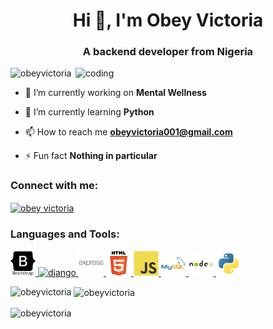 <h1 align="center">Hi 👋, I'm Obey Victoria</h1>
<h3 align="center">A backend developer from Nigeria</h3>
<img align="right" alt="coding" width="400" src="https://c8.alamy.com/comp/2K837X9/web-designer-and-programmer-working-at-desktop-computer-cartoon-woman-coding-in-different-programming-languages-as-java-and-python-female-character-2K837X9.jpg">
<p align="left"> <img src="https://komarev.com/ghpvc/?username=obeyvictoria&label=Profile%20views&color=0e75b6&style=flat" alt="obeyvictoria" /> </p>

- 🔭 I’m currently working on **Mental Wellness**

- 🌱 I’m currently learning **Python**

- 📫 How to reach me **obeyvictoria001@gmail.com**

- ⚡ Fun fact **Nothing in particular**

<h3 align="left">Connect with me:</h3>
<p align="left">
<a href="https://www.linkedin.com/in/victoria-obey-418511231/" target="blank"><img align="center" src="https://raw.githubusercontent.com/rahuldkjain/github-profile-readme-generator/master/src/images/icons/Social/linked-in-alt.svg" alt="obey victoria" height="30" width="40" /></a>
</p>

<h3 align="left">Languages and Tools:</h3>
<p align="left"> <a href="https://getbootstrap.com" target="_blank" rel="noreferrer"> <img src="https://raw.githubusercontent.com/devicons/devicon/master/icons/bootstrap/bootstrap-plain-wordmark.svg" alt="bootstrap" width="40" height="40"/> </a> <a href="https://www.djangoproject.com/" target="_blank" rel="noreferrer"> <img src="https://cdn.worldvectorlogo.com/logos/django.svg" alt="django" width="40" height="40"/> </a> <a href="https://expressjs.com" target="_blank" rel="noreferrer"> <img src="https://raw.githubusercontent.com/devicons/devicon/master/icons/express/express-original-wordmark.svg" alt="express" width="40" height="40"/> <a href="https://www.w3.org/html/" target="_blank" rel="noreferrer"> <img src="https://raw.githubusercontent.com/devicons/devicon/master/icons/html5/html5-original-wordmark.svg" alt="html5" width="40" height="40"/> </a> <a href="https://developer.mozilla.org/en-US/docs/Web/JavaScript" target="_blank" rel="noreferrer"> <img src="https://raw.githubusercontent.com/devicons/devicon/master/icons/javascript/javascript-original.svg" alt="javascript" width="40" height="40"/> </a> </a> <a href="https://www.mysql.com/" target="_blank" rel="noreferrer"> <img src="https://raw.githubusercontent.com/devicons/devicon/master/icons/mysql/mysql-original-wordmark.svg" alt="mysql" width="40" height="40"/> </a> <a href="https://nodejs.org" target="_blank" rel="noreferrer"> <img src="https://raw.githubusercontent.com/devicons/devicon/master/icons/nodejs/nodejs-original-wordmark.svg" alt="nodejs" width="40" height="40"/> </a> <a href="https://www.python.org" target="_blank" rel="noreferrer"> <img src="https://raw.githubusercontent.com/devicons/devicon/master/icons/python/python-original.svg" alt="python" width="40" height="40"/> </a> </p>

<p><img align="left" src="https://github-readme-stats.vercel.app/api/top-langs?username=obeyvictoria&show_icons=true&locale=en&layout=compact" alt="obeyvictoria" /></p>

<p>&nbsp;<img align="center" src="https://github-readme-stats.vercel.app/api?username=obeyvictoria&show_icons=true&locale=en" alt="obeyvictoria" /></p>

<p><img align="center" src="https://github-readme-streak-stats.herokuapp.com/?user=obeyvictoria&" alt="obeyvictoria" /></p>
